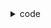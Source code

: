 <details>
<summary>code</summary>

```python
def solution(n, m, section):
    answer, paint = 0, 0
    
    for s in section:
        if s >= paint:
            paint = s + m
            answer += 1
    
    return answer
```

</details>
